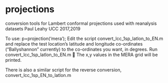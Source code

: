 # projections
conversion tools for Lambert conformal projections used with reanalysis datasets
Paul Leahy UCC 2017,2019

To use:
p=projection(‘mera’);
Edit the script convert_lcc_1sp_latlon_to_EN.m and replace the test location’s latitude and longitude co-ordinates  (“Ballyshannon” currently) to the co-ordinates you want, in degrees.
Run convert_lcc_1sp_latlon_to_EN.m
	The x,y values in the MERA grid will be printed.

There is also a similar script for the reverse conversion, convert_lcc_1sp_EN_to_latlon.m

